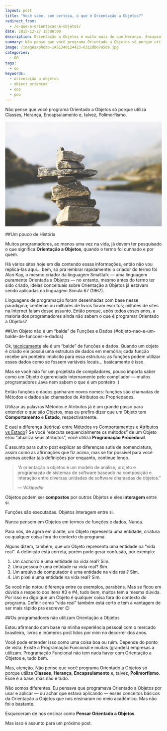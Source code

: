 ```yaml
---
layout: post
title: "Você sabe, com certeza, o que é Orientação a Objetos?"
redirect_from:
  - /o-que-e-orientacao-a-objetos/
date: 2015-12-27 15:00:00
description: Orientação a Objetos é muito mais do que Herança, Encapsulamento e Polimorfismo
summary: Não pense que você programa Orientado a Objetos só porque utiliza Classes, Herança, Encapsulamento e, talvez, Polimorfismo.
image: /images/photo-1451340124423-6311db67a5d9.jpg
categories: 
  - OO
tags: 
  - oo
keywords:
  - orientação a objetos
  - object oriented
  - oop
  - poo
---
```


Não pense que você programa Orientado a Objetos só porque utiliza Classes, Herança, Encapsulamento e, talvez, Polimorfismo.

<!--more-->

![Rochas](/images/photo-1451340124423-6311db67a5d9.jpg)

##Um pouco de História

Muitos programadores, ao menos uma vez na vida, já devem ter pesquisado 
o que significa __Orientação a Objetos__, quando o termo foi cunhado e por quem.

Há vários sites hoje em dia contendo essas informações, então não vou 
replicá-las aqui… bem, só pra lembrar rapidamente: o criador do termo foi Alan Kay, 
o mesmo criador da linguagem Smalltalk — uma linguagem puramente 
Orientada a Objetos — no entanto, mesmo antes do termo ter sido criado, 
ideias conceituais sobre Orientação a Objetos já estavam sendo aplicadas 
na linguagem Simula 67 (1967).

Linguagens de programação foram desenhadas com base nesse paradigma; centenas ou milhares de livros foram escritos; milhões de sites na Internet falam desse assunto. Então porque, após todos esses anos, a maioria dos programadores ainda não sabem o que é programar Orientado a Objetos?

##Um Objeto não é um “balde” de Funções e Dados {#objeto-nao-e-um-balde-de-funcoes-e-dados}

Ok, <ins>tecnicamente</ins> ele é um “balde” de funções e dados.
Quando um objeto é criado ele possui uma estrutura de dados em memória; cada função recebe um ponteiro implícito para essa estrutura; as funções podem utilizar esses dados como se fossem variáveis locais… basicamente é isso.

Mas se você não for um projetista de compiladores, pouco importa saber como um Objeto é gerenciado internamente pelo compilador — muitos programadores Java nem sabem o que é um ponteiro :)

Então funções e dados ganharam novos nomes: funções são chamadas de Métodos e dados são chamados de Atributos ou Propriedades.

Utilizar as palavras Métodos e Atributos já é um grande passo para entender o que são Objetos, mas eu prefiro dizer que um Objeto tem __Comportamento__ e __Estado__, respectivamente.

E qual a diferença (teórica) entre <ins>Métodos vs Comportamentos</ins> e <ins>Atributos vs Estado</ins>?
Se você “executa sequencialmente os métodos” de um Objeto e/ou “atualiza seus atributos”, você utiliza __Programação Procedural__.

É assunto para outro post explicar as diferenças sutis de nomenclatura, assim como as afirmações que fiz acima, mas se for possível para você apenas aceitar tais definições por enquanto, continue lendo.
<blockquote>
  <p>
    “A orientação a objetos é um modelo de análise,
    projeto e programação de sistemas de software baseado
    na composição e interação entre diversas unidades de
    software chamadas de objetos.” 
  </p>
  <footer><cite title="Wikipedia">— Wikipedia</cite></footer>
</blockquote>

Objetos podem ser __compostos__ por outros Objetos e eles __interagem__ entre si.

Funções são executadas. Objetos interagem entre si.

Nunca pensem em Objetos em termos de funções e dados. Nunca.

Para nós, de agora em diante, um Objeto representa uma entidade, 
criatura ou qualquer coisa fora do contexto do programa.

Alguns dizem, também, que um Objeto representa uma entidade na “vida real”. 
A definição está correta, porém pode gerar confusão, por exemplo:

  1. Um cachorro é uma entidade na vida real? Sim.
  2. Uma pessoa é uma entidade na vida real? Sim.
  3. Um arquivo de computador é uma entidade na vida real? Sim.
  4. Um pixel é uma entidade na vida real? Sim.

Se você não notou diferença entre os exemplos, parabéns. Mas se ficou em dúvida a 
respeito dos itens #3 e #4, tudo bem, muitos tem a mesma dúvida. Por isso eu digo 
que um Objeto é qualquer coisa fora do contexto do programa. Definir como “vida real” 
também está certo e tem a vantagem de ser mais rápido pra escrever 😉

##Os programadores não utilizam Orientação a Objetos

Estou afirmando com base na minha experiência pessoal com o mercado brasileiro, 
livros e inúmeros post lidos por mim no decorrer dos anos.

Você pode entender isso como uma coisa boa ou ruim. Depende do ponto de vista. 
Existe a Programação Funcional e muitas (grandes) empresas a utilizam. 
Programação Funcional não tem nada haver com Orientação a Objetos e, tudo bem.

Mas, atenção. Não pense que você programa Orientado a Objetos só 
porque utiliza __Classes__, __Herança__, __Encapsulamento__ e, talvez, 
__Polimorfismo__. Esse é a base, mas não é tudo.

Não somos diferentes. Eu pensava que programava Orientado a Objetos por 
usar e aplicar — ou achar que estava aplicando — esses conceitos básicos da 
Orientação a Objetos que nos ensinaram no meio acadêmico. Mas não foi o bastante.

Esqueceram de nos ensinar como __Pensar Orientado a Objetos__.

Mas isso é assunto para um próximo post.
